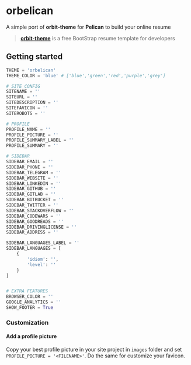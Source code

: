 # orbelican

A simple port of **orbit-theme** for **Pelican** to build your online resume

>[**orbit-theme**](https://github.com/xriley/Orbit-Theme) is a free BootStrap resume template for developers

## Getting started

```python
THEME = 'orbelican'
THEME_COLOR = 'blue' # ['blue','green','red','purple','grey']

# SITE CONFIG
SITENAME = ''
SITEURL = ''
SITEDESCRIPTION = ''
SITEFAVICON = ''
SITEROBOTS = ''

# PROFILE
PROFILE_NAME = ''
PROFILE_PICTURE = ''
PROFILE_SUMMARY_LABEL = ''
PROFILE_SUMMARY = ''

# SIDEBAR
SIDEBAR_EMAIL = ''
SIDEBAR_PHONE = ''
SIDEBAR_TELEGRAM = ''
SIDEBAR_WEBSITE = ''
SIDEBAR_LINKEDIN = ''
SIDEBAR_GITHUB = ''
SIDEBAR_GITLAB = ''
SIDEBAR_BITBUCKET = ''
SIDEBAR_TWITTER = ''
SIDEBAR_STACKOVERFLOW = ''
SIDEBAR_CODEWARS = ''
SIDEBAR_GOODREADS = ''
SIDEBAR_DRIVINGLICENSE = ''
SIDEBAR_ADDRESS = ''

SIDEBAR_LANGUAGES_LABEL = ''
SIDEBAR_LANGUAGES = [
    {
        'idiom': '',
        'level': ''
    }
]


# EXTRA FEATURES
BROWSER_COLOR = ''
GOOGLE_ANALYTICS = ''
SHOW_FOOTER = True
```

### Customization

#### Add a profile picture

Copy your best profile picture in your site project in `images` folder and set `PROFILE_PICTURE = '<FILENAME>'`. Do the same for customize your favicon.
